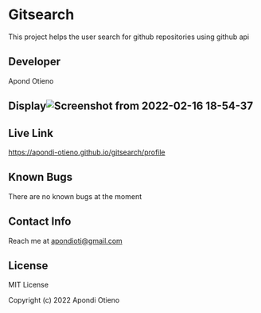# Gitsearch

This project helps the user search for github repositories using github api

## Developer

Apond Otieno
## Display![Screenshot from 2022-02-16 18-54-37](https://user-images.githubusercontent.com/93314840/154303612-abfa7365-c29e-4d78-8549-a0adc4a47267.png)


## Live Link
https://apondi-otieno.github.io/gitsearch/profile
## Known Bugs
There are no known bugs at the moment

## Contact Info
Reach me at apondioti@gmail.com

## License

MIT License

Copyright (c) 2022 Apondi Otieno
